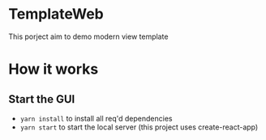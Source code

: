 # TemplateWeb

This porject aim to demo modern view template

# How it works

## Start the GUI

- `yarn install` to install all req'd dependencies
- `yarn start` to start the local server (this project uses create-react-app)
